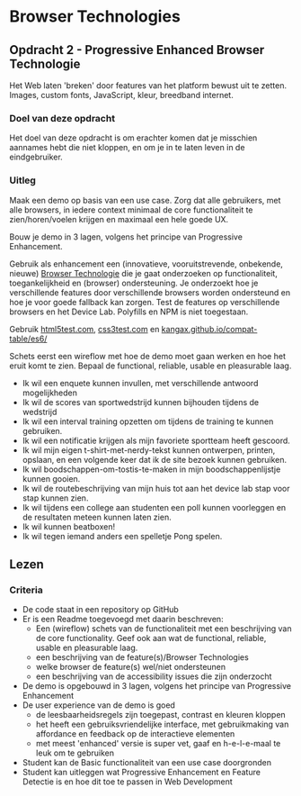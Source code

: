 # Browser Technologies
## Opdracht 2 - Progressive Enhanced Browser Technologie
Het Web laten 'breken' door features van het platform bewust uit te zetten. Images, custom fonts, JavaScript, kleur, breedband internet.

### Doel van deze opdracht
Het doel van deze opdracht is om erachter komen dat je misschien aannames hebt die niet kloppen, en om je in te laten leven in de eindgebruiker.

### Uitleg
Maak een demo op basis van een use case. Zorg dat alle gebruikers, met alle browsers, in iedere context minimaal de core functionaliteit te zien/horen/voelen krijgen en maximaal een hele goede UX.

Bouw je demo in 3 lagen, volgens het principe van Progressive Enhancement.

Gebruik als enhancement een (innovatieve, vooruitstrevende, onbekende, nieuwe) [Browser Technologie](https://platform.html5.org) die je gaat onderzoeken op functionaliteit, toegankelijkheid en (browser) ondersteuning. Je onderzoekt hoe je verschillende features door verschillende browsers worden ondersteund en hoe je voor goede fallback kan zorgen. Test de features op verschillende browsers en het Device Lab. Polyfills en NPM is niet toegestaan.

Gebruik [html5test.com](https://html5test.com), [css3test.com](http://css3test.com) en [kangax.github.io/compat-table/es6/](https://kangax.github.io/compat-table/es6/)


Schets eerst een wireflow met hoe de demo moet gaan werken en hoe het eruit komt te zien. Bepaal de functional, reliable, usable en pleasurable laag.

* Ik wil een enquete kunnen invullen, met verschillende antwoord mogelijkheden
* Ik wil de scores van sportwedstrijd kunnen bijhouden tijdens de wedstrijd
* Ik wil een interval training opzetten om tijdens de training te kunnen gebruiken.
* Ik wil een notificatie krijgen als mijn favoriete sportteam heeft gescoord.
* Ik wil mijn eigen t-shirt-met-nerdy-tekst kunnen ontwerpen, printen, opslaan, en een volgende keer dat ik de site bezoek kunnen gebruiken.
* Ik wil boodschappen-om-tostis-te-maken in mijn boodschappenlijstje kunnen gooien.
* Ik wil de routebeschrijving van mijn huis tot aan het device lab stap voor stap kunnen zien.
* Ik wil tijdens een college aan studenten een poll kunnen voorleggen en de resultaten meteen kunnen laten zien.
* Ik wil kunnen beatboxen!
* Ik wil tegen iemand anders een spelletje Pong spelen.



Lezen
-



### Criteria
- De code staat in een repository op GitHub
- Er is een Readme toegevoegd met daarin beschreven:
  - Een (wireflow) schets van de functionaliteit met een beschrijving van de core functionality. Geef ook aan wat de  functional, reliable, usable en pleasurable laag.
  - een beschrijving van de feature(s)/Browser Technologies
  - welke browser de feature(s) wel/niet ondersteunen
  - een beschrijving van de accessibility issues die zijn onderzocht
- De demo is opgebouwd in 3 lagen, volgens het principe van Progressive Enhancement
- De user experience van de demo is goed
  - de leesbaarheidsregels zijn toegepast, contrast en kleuren kloppen
  - het heeft een gebruiksvriendelijke interface, met gebruikmaking van affordance en feedback op de interactieve elementen
  - met meest 'enhanced' versie is super vet, gaaf en h-e-l-e-maal te leuk om te gebruiken
- Student kan de Basic functionaliteit van een use case doorgronden
- Student kan uitleggen wat Progressive Enhancement en Feature Detectie is en hoe dit toe te passen in Web Development
